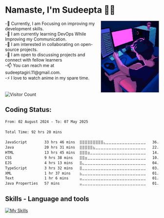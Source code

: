 # Namaste, I'm Sudeepta 🙏🏻
<img src="https://raw.githubusercontent.com/SudeeptaGiri/SudeeptaGiri/main/ReadMe.gif" alt="give alternate name if image doesn't load" align="right" width="190">
-🔭 Currently, I am Focusing on improving my development skills.<br>
-🌱 I am currently learning DevOps While Improving my Communication.<br>
-👯 I am interested in collaborating on open-source projects.<br>
-💬 I am open to discussing projects and connect with fellow learners<br>
-📫 You can reach me at sudeeptagiri.11@gmail.com.<br>
-⚡ I love to watch anime in my spare time.<br><br>


![Visitor Count](https://profile-counter.glitch.me/SudeeptaGiri/count.svg)


## Coding Status: 
<!--START_SECTION:waka-->

```txt
From: 02 August 2024 - To: 07 May 2025

Total Time: 92 hrs 20 mins

JavaScript        33 hrs 46 mins  ⣿⣿⣿⣿⣿⣿⣿⣿⣿⣄⣀⣀⣀⣀⣀⣀⣀⣀⣀⣀⣀⣀⣀⣀⣀   36.54 %
Java              20 hrs 31 mins  ⣿⣿⣿⣿⣿⣦⣀⣀⣀⣀⣀⣀⣀⣀⣀⣀⣀⣀⣀⣀⣀⣀⣀⣀⣀   22.20 %
HTML              13 hrs 45 mins  ⣿⣿⣿⣶⣀⣀⣀⣀⣀⣀⣀⣀⣀⣀⣀⣀⣀⣀⣀⣀⣀⣀⣀⣀⣀   14.89 %
CSS               9 hrs 38 mins   ⣿⣿⣶⣀⣀⣀⣀⣀⣀⣀⣀⣀⣀⣀⣀⣀⣀⣀⣀⣀⣀⣀⣀⣀⣀   10.43 %
EJS               4 hrs 13 mins   ⣿⣄⣀⣀⣀⣀⣀⣀⣀⣀⣀⣀⣀⣀⣀⣀⣀⣀⣀⣀⣀⣀⣀⣀⣀   04.58 %
TypeScript        3 hrs 32 mins   ⣿⣀⣀⣀⣀⣀⣀⣀⣀⣀⣀⣀⣀⣀⣀⣀⣀⣀⣀⣀⣀⣀⣀⣀⣀   03.83 %
XML               1 hr 37 mins    ⣦⣀⣀⣀⣀⣀⣀⣀⣀⣀⣀⣀⣀⣀⣀⣀⣀⣀⣀⣀⣀⣀⣀⣀⣀   01.77 %
Text              1 hr 6 mins     ⣤⣀⣀⣀⣀⣀⣀⣀⣀⣀⣀⣀⣀⣀⣀⣀⣀⣀⣀⣀⣀⣀⣀⣀⣀   01.19 %
Java Properties   57 mins         ⣤⣀⣀⣀⣀⣀⣀⣀⣀⣀⣀⣀⣀⣀⣀⣀⣀⣀⣀⣀⣀⣀⣀⣀⣀   01.03 %
```

<!--END_SECTION:waka-->


## Skills - Language and tools
[![My Skills](https://skillicons.dev/icons?i=java,python,c,html,css,javascript,nodejs,expressjs,mongo,react,tailwind,mysql,git,github,vscode,postman,linux&theme=light)](https://skillicons.dev)
<!--social stats -->


<!-- End of the README files :) --!>
